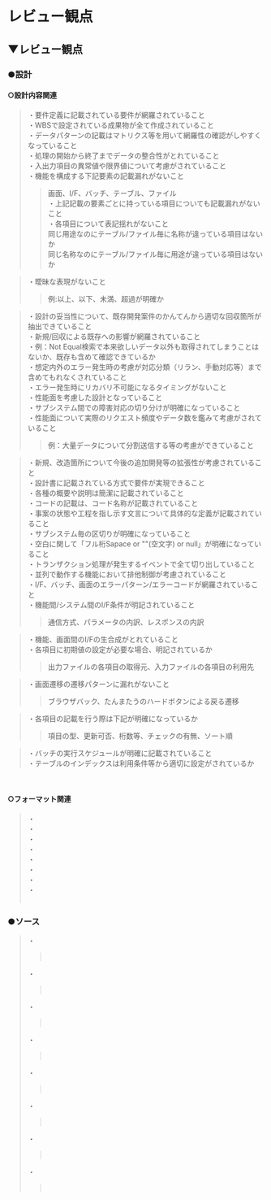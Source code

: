 # レビュー観点

## ▼レビュー観点

### ●設計

#### ○設計内容関連
>・要件定義に記載されている要件が網羅されていること<br>
>・WBSで設定されている成果物が全て作成されていること<br>
>・データパターンの記載はマトリクス等を用いて網羅性の確認がしやすくなっていること<br>
>・処理の開始から終了までデータの整合性がとれていること<br>
>・入出力項目の異常値や限界値について考慮がされていること<br>
>・機能を構成する下記要素の記載漏れがないこと<br>
>>画面、I/F、バッチ、テーブル、ファイル<br>
>・上記記載の要素ごとに持っている項目についても記載漏れがないこと<br>
>・各項目について表記揺れがないこと<br>
>>同じ用途なのにテーブル/ファイル毎に名称が違っている項目はないか<br>
>>同じ名称なのにテーブル/ファイル毎に用途が違っている項目はないか<br>

>・曖昧な表現がないこと<br>
>>例:以上、以下、未満、超過が明確か<br>

>・設計の妥当性について、既存開発案件のかんてんから適切な回収箇所が抽出できていること<br>
>・新規/回収による既存への影響が網羅されていること<br>
>・例：Not Equal検索で本来欲しいデータ以外も取得されてしまうことはないか、既存も含めて確認できているか<br>
>・想定内外のエラー発生時の考慮が対応分類（リラン、手動対応等）まで含めてもれなくされていること<br>
>・エラー発生時にリカバリ不可能になるタイミングがないこと<br>
>・性能面を考慮した設計となっていること<br>
>・サブシステム間での障害対応の切り分けが明確になっていること<br>
>・性能面について実際のリクエスト頻度やデータ数を鑑みて考慮がされていること<br>
>>例：大量データについて分割送信する等の考慮ができていること<br>

>・新規、改造箇所について今後の追加開発等の拡張性が考慮されていること<br>
>・設計書に記載されている方式で要件が実現できること<br>
>・各種の概要や説明は簡潔に記載されていること<br>
>・コードの記載は、コード名称が記載されていること<br>
>・事案の状態や工程を指し示す文言について具体的な定義が記載されていること<br>
>・サブシステム毎の区切りが明確になっていること<br>
>・空白に関して「フル桁Sapace or ""(空文字) or null」が明確になっていること<br>
>・トランザクション処理が発生するイベントで全て切り出していること<br>
>・並列で動作する機能において排他制御が考慮されていること<br>
>・I/F、バッチ、画面のエラーパターン/エラーコードが網羅されていること<br>
>・機能間/システム間のI/F条件が明記されていること<br>
>>通信方式、パラメータの内訳、レスポンスの内訳<br>

>・機能、画面間のI/Fの生合成がとれていること<br>
>・各項目に初期値の設定が必要な場合、明記されているか<br>
>>出力ファイルの各項目の取得元、入力ファイルの各項目の利用先<br>

>・画面遷移の遷移パターンに漏れがないこと<br>
>>ブラウザバック、たんまたうのハードボタンによる戻る遷移<br>

>・各項目の記載を行う際は下記が明確になっているか<br>
>>項目の型、更新可否、桁数等、チェックの有無、ソート順

>・バッチの実行スケジュールが明確に記載されていること<br>
>・テーブルのインデックスは利用条件等から適切に設定がされているか<br>
<br>

#### ○フォーマット関連
>・<br>
>・<br>
>・<br>
>・<br>
>・<br>
>・<br>
>・<br>
>・<br>
><br>


### ●ソース
>・<br>
>><br>
>・<br>
>><br>
>・<br>
>><br>
>・<br>
>><br>
>・<br>
>><br>
>・<br>
>><br>
>・<br>
>><br>
>・<br>
>><br>
<br>
